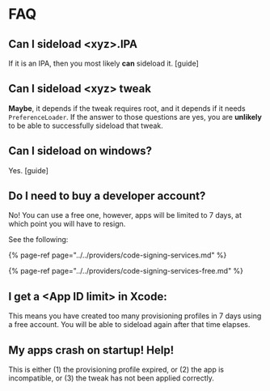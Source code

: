 # FAQ

## Can I sideload &lt;xyz&gt;.IPA

If it is an IPA, then you most likely **can** sideload it. \[guide\]

## Can I sideload &lt;xyz&gt; tweak

**Maybe**, it depends if the tweak requires root, and it depends if it needs `PreferenceLoader`. If the answer to those questions are yes, you are **unlikely** to be able to successfully sideload that tweak.

## Can I sideload on windows?

Yes. \[guide\] 

## Do I need to buy a developer account?

No! You can use a free one, however, apps will be limited to 7 days, at which point you will have to resign. 

See the following:

{% page-ref page="../../providers/code-signing-services.md" %}

{% page-ref page="../../providers/code-signing-services-free.md" %}

## I get a &lt;App ID limit&gt; in Xcode:

This means you have created too many provisioning profiles in 7 days using a free account. You will be able to sideload again after that time elapses.

## My apps crash on startup! Help!

This is either \(1\) the provisioning profile expired, or \(2\) the app is incompatible, or \(3\) the tweak has not been applied correctly. 





